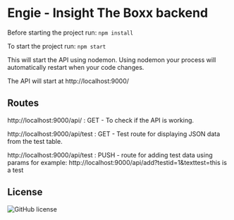 # Engie - Insight The Boxx backend
Before starting the project run: 
``` npm install ```

To start the project run:
```npm start```

This will start the API using nodemon. Using nodemon your process will automatically restart when your code changes.

The API will start at http://localhost:9000/

## Routes
http://localhost:9000/api/ : GET - To check if the API is working.

http://localhost:9000/api/test : GET - Test route for displaying JSON data from the test table.

http://localhost:9000/api/test : PUSH - route for adding test data using params for example: http://localhost:9000/api/add?testid=1&texttest=this is a test

## License
![GitHub license](https://img.shields.io/badge/license-MIT-blue.svg)
